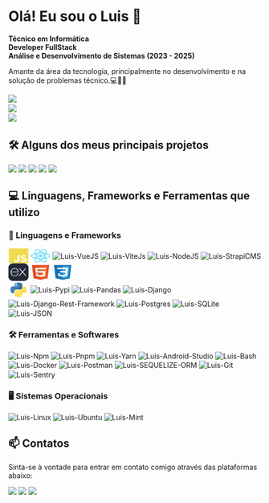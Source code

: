 # Olá! Eu sou o Luis 👋

**Técnico em Informática**
<br/>
**Developer FullStack** 
<br/>
**Análise e Desenvolvimento de Sistemas (2023 - 2025)**

Amante da área da tecnologia, principalmente no desenvolvimento e na solução de problemas técnico.💻👨‍💻

<div>
  <img src="https://github-readme-stats.vercel.app/api?username=luismonteiromno&show_icons=true&theme=radical"/> 
  <br>
  <img src="https://streak-stats.demolab.com/?user=luismonteiromno&theme=radical">
  <br/>
  <img src="https://github-readme-stats.vercel.app/api/top-langs/?username=luismonteiromno&theme=radical&layout=compact"/>
</div>

## 🛠️ Alguns dos meus principais projetos
<div>
  <img src="https://github-readme-stats.vercel.app/api/pin/?username=luismonteiromno&repo=Sneakers-Store-API&theme=radical"/>
  <img src="https://github-readme-stats.vercel.app/api/pin/?username=luismonteiromno&repo=NodejsAPI-&theme=radical"/>
  <img src="https://github-readme-stats.vercel.app/api/pin/?username=luismonteiromno&repo=Sentryperfomance&theme=radical"/>
  <img src="https://github-readme-stats.vercel.app/api/pin/?username=luismonteiromno&repo=Crud-of-courses&theme=radical"/>
  <img src="https://github-readme-stats.vercel.app/api/pin/?username=luismonteiromno&repo=service-nodeJS&theme=radical"/>
</div>

## 💻 Linguagens, Frameworks e Ferramentas que utilizo

### 🔧 Linguagens e Frameworks
<div>
 <img align="center" alt="Luis-Js" height="30" width="40" src="https://raw.githubusercontent.com/devicons/devicon/master/icons/javascript/javascript-plain.svg">
<!--   <img align="center" alt="Luis-Ts" height="30" width="40" src="https://cdn.jsdelivr.net/gh/devicons/devicon@latest/icons/typescript/typescript-original.svg"> -->
  <img align="center" alt="Luis-React" height="30" width="40" src="https://raw.githubusercontent.com/devicons/devicon/master/icons/react/react-original.svg">
  <img align="center" alt="Luis-VueJS" height="37" width="40" src="https://cdn.jsdelivr.net/gh/devicons/devicon@latest/icons/vuejs/vuejs-original.svg">
  <img align="center" alt="Luis-ViteJs" height="37" width="40" src="https://cdn.jsdelivr.net/gh/devicons/devicon@latest/icons/vitejs/vitejs-original.svg">
  <img align="center" alt="Luis-NodeJS" height="55" width="40" src="https://cdn.jsdelivr.net/gh/devicons/devicon@latest/icons/nodejs/nodejs-original-wordmark.svg"/> 
  <img align="center" alt="Luis-StrapiCMS" height="55" width="100" src="https://web.archive.org/web/20240924092016im_/https://strapi.io/assets/strapi-logo-light.svg"/>
  <img align="center" alt="Luis-ExpressJS" height="35" width="40" src="https://raw.githubusercontent.com/tandpfun/skill-icons/59059d9d1a2c092696dc66e00931cc1181a4ce1f/icons/ExpressJS-Dark.svg"/> 
  <img align="center" alt="Luis-HTML" height="30" width="40" src="https://raw.githubusercontent.com/devicons/devicon/master/icons/html5/html5-original.svg">
  <img align="center" alt="Luis-CSS" height="30" width="40" src="https://raw.githubusercontent.com/devicons/devicon/master/icons/css3/css3-original.svg">
  <br/>
  <img align="center" alt="Luis-Python" height="35" width="40" src="https://raw.githubusercontent.com/devicons/devicon/master/icons/python/python-original.svg">
  <img align="center" alt="Luis-Pypi" height="35" width="33" src="https://cdn.jsdelivr.net/gh/devicons/devicon@latest/icons/pypi/pypi-original.svg"/>
  <img align="center" alt="Luis-Pandas" height="35" width="40" src="https://cdn.jsdelivr.net/gh/devicons/devicon@latest/icons/pandas/pandas-original.svg"/>
  <img align="center" alt="Luis-Django" height="80" width="70" src="https://cdn.jsdelivr.net/gh/devicons/devicon@latest/icons/django/django-plain-wordmark.svg"/>
  <img align="center" alt="Luis-Django-Rest-Framework" height="85" width="90" src="https://cdn.jsdelivr.net/gh/devicons/devicon@latest/icons/djangorest/djangorest-original.svg"/>
  <img align="center" alt="Luis-Postgres" height="40" width="40"   
   src="https://cdn.jsdelivr.net/gh/devicons/devicon/icons/postgresql/postgresql-original.svg"/>
  <img align="center" alt="Luis-SQLite" height="80" width="80" src="https://cdn.jsdelivr.net/gh/devicons/devicon@latest/icons/sqlite/sqlite-original-wordmark.svg"/>
  <img align="center" alt="Luis-JSON" height="35" width="40"   
   src="https://cdn.jsdelivr.net/gh/devicons/devicon@latest/icons/json/json-plain.svg"/> 
</div>

### 🛠️ Ferramentas e Softwares
<div>
  <img align="center" alt="Luis-Npm" height="40" width="40" src="https://cdn.jsdelivr.net/gh/devicons/devicon/icons/npm/npm-original-wordmark.svg"/>
  <img align="center" alt="Luis-Pnpm" height="40" width="30" src="https://cdn.jsdelivr.net/gh/devicons/devicon@latest/icons/pnpm/pnpm-original.svg"/>
  <img align="center" alt="Luis-Yarn" height="35" width="40" src="https://cdn.jsdelivr.net/gh/devicons/devicon/icons/yarn/yarn-original.svg">
  <img align="center" alt="Luis-Android-Studio" height="40" width="40"   
   src="https://cdn.jsdelivr.net/gh/devicons/devicon/icons/androidstudio/androidstudio-original.svg"/>
  <img align="center" alt="Luis-Bash" height="35" width="40"   
   src="https://cdn.jsdelivr.net/gh/devicons/devicon@latest/icons/bash/bash-original.svg"/>
  <img align="center" alt="Luis-Docker" height="75" width="60"   
   src="https://cdn.jsdelivr.net/gh/devicons/devicon@latest/icons/docker/docker-original.svg"/>
  <img align="center" alt="Luis-Postman" height="35" width="40"   
   src="https://cdn.jsdelivr.net/gh/devicons/devicon@latest/icons/insomnia/insomnia-original.svg""/>
  <img align="center" alt="Luis-SEQUELIZE-ORM" height="35" width="40" src="https://cdn.jsdelivr.net/gh/devicons/devicon@latest/icons/sequelize/sequelize-original.svg"/> 
  <img align="center" alt="Luis-Git" height="30" width="40" src="https://cdn.jsdelivr.net/gh/devicons/devicon/icons/git/git-original.svg"/>
  <img align="center" alt="Luis-Sentry" height="30" width="40" src="https://cdn.jsdelivr.net/gh/devicons/devicon@latest/icons/sentry/sentry-original.svg"/>
</div>

### 🖥️ Sistemas Operacionais
<div>
  <img align="center" alt="Luis-Linux" height="30" src="https://img.shields.io/badge/Linux-FCC624?style=for-the-badge&logo=linux&logoColor=black"/>
  <img align="center" alt="Luis-Ubuntu" height="30" src="https://img.shields.io/badge/Ubuntu-E95420?style=for-the-badge&logo=ubuntu&logoColor=black"/>
  <img align="center" alt="Luis-Mint" height="30" src="https://img.shields.io/badge/Linux_Mint-87CF3E?style=for-the-badge&logo=linux-mint&logoColor=black"/>
</div>

## 📫 Contatos
Sinta-se à vontade para entrar em contato comigo através das plataformas abaixo:
<div> 
  <a href="https://www.instagram.com/luiszflp/" target="_blank"><img src="https://img.shields.io/badge/Instagram-E4405F?style=for-the-badge&logo=instagram&logoColor=white" target="_blank"></a> 
  <a href="mailto:luismonteirodeveloper@gmail.com"><img src="https://img.shields.io/badge/-Gmail-%23333?style=for-the-badge&logo=gmail&logoColor=white" target="_blank"></a>
  <a href="https://www.linkedin.com/in/luis-monteiro-43a29b256" target="_blank"><img src="https://img.shields.io/badge/-LinkedIn-%230077B5?style=for-the-badge&logo=linkedin&logoColor=white" target="_blank"></a> 
</div>
